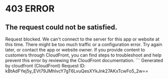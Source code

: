 # 403 ERROR

## The request could not be satisfied.

Request blocked. We can't connect to the server for this app or website at this time. There might be too much traffic or a configuration error. Try again later, or contact the app or website owner. If you provide content to customers through CloudFront, you can find steps to troubleshoot and help prevent this error by reviewing the CloudFront documentation. ```
Generated by cloudfront (CloudFront)
Request ID: kBtAdFYej5y_EVt79JMhlvcY7gT6LvuQesXYkJnk27AKxTcwFo5_2w==

```

